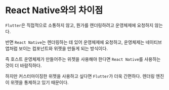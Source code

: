 # React Native와의 차이점

`Flutter`은 직접적으로 소통하지 않고, 뭔가를 렌더링하려고 운영체제에 요청하지 않는다.

반면 `React Native`는 렌더링하는 데 있어 운영체제에 요청하고, 운영체제는 네이티브 앱처럼 보이는 컴포넌트와 위젯을 만들게 되는 방식이다.

즉 호스트 운영체제가 만들어주는 위젯을 사용해야 한다면 `React Native`를 사용하는 것이 더 바람직하다.

하지만 커스터마이징한 위젯을 사용하고 싶다면 `Flutter`가 더욱 간편하다. 렌더링 엔진이 위젯을 통제하고 있기 때문이다.
